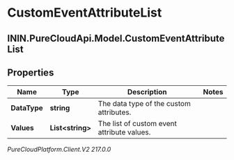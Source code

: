 # CustomEventAttributeList

## ININ.PureCloudApi.Model.CustomEventAttributeList

## Properties

|Name | Type | Description | Notes|
|------------ | ------------- | ------------- | -------------|
| **DataType** | **string** | The data type of the custom attributes. | |
| **Values** | **List&lt;string&gt;** | The list of custom event attribute values. | |



_PureCloudPlatform.Client.V2 217.0.0_
